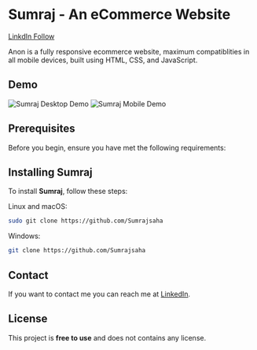 # Sumraj - An eCommerce Website


[LinkdIn Follow](www.linkedin.com/in/sumraj-saha-1604742a8)


Anon is a fully responsive ecommerce website, maximum compatiblities in all mobile devices, built using HTML, CSS, and JavaScript.

## Demo

![Sumraj Desktop Demo](./website-demo-image/desktop.png "Desktop Demo")
![Sumraj Mobile Demo](./website-demo-image/mobile.png "Mobile Demo")

## Prerequisites

Before you begin, ensure you have met the following requirements:

## Installing Sumraj

To install **Sumraj**, follow these steps:

Linux and macOS:

```bash
sudo git clone https://github.com/Sumrajsaha
```

Windows:

```bash
git clone https://github.com/Sumrajsaha
```

## Contact

If you want to contact me you can reach me at [LinkedIn](www.linkedin.com/in/sumraj-saha-1604742a8).

## License

This project is **free to use** and does not contains any license.
